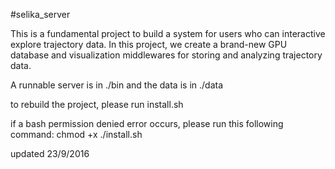 #selika_server

This is a fundamental project to build a system for users who can interactive explore trajectory data. In this project, we create a brand-new GPU database and visualization middlewares for storing  and analyzing trajectory data.   

A runnable server is in ./bin and the data is in ./data

to rebuild the project, please run install.sh

if a bash permission denied error occurs,
please run this following command:
chmod +x ./install.sh

updated 23/9/2016
